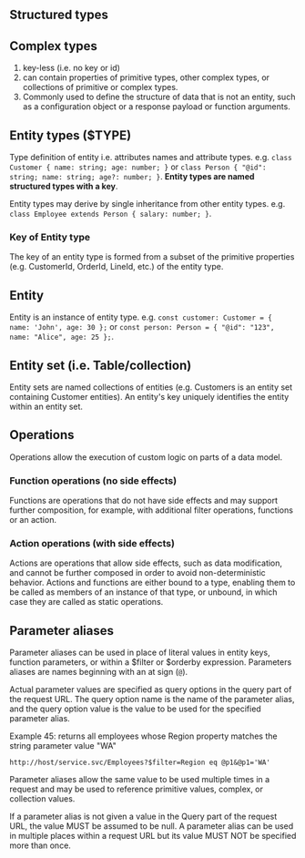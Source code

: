 
## Structured types

## Complex types

1. key-less (i.e. no key or id)
2. can contain properties of primitive types, other complex types, or collections of primitive or complex types.
3. Commonly used to define the structure of data that is not an entity, such as a configuration object or a response payload or function arguments.

## Entity types ($TYPE)

Type definition of entity i.e. attributes names and attribute types. e.g. `class Customer { name: string; age: number; }` or `class Person { "@id": string; name: string; age?: number; }`. **Entity types are named structured types with a key**. 

Entity types may derive by single inheritance from other entity types. e.g. `class Employee extends Person { salary: number; }`.

### Key of Entity type

The key of an entity type is formed from a subset of the primitive properties (e.g. CustomerId, OrderId, LineId, etc.) of the entity type.

## Entity

Entity is an instance of entity type.
e.g. `const customer: Customer = { name: 'John', age: 30 };` or `const person: Person = { "@id": "123", name: "Alice", age: 25 };`.

## Entity set (i.e. Table/collection)

Entity sets are named collections of entities (e.g. Customers is an entity set containing Customer entities). An entity's key uniquely identifies the entity within an entity set.

## Operations

Operations allow the execution of custom logic on parts of a data model.   

### Function operations (no side effects)

Functions are operations that do not have side effects and may support further composition, for example, with additional filter operations, functions or an action.

### Action operations (with side effects)

Actions are operations that allow side effects, such as data modification, and cannot be further composed in order to avoid non-deterministic behavior. Actions and functions are either bound to a type, enabling them to be called as members of an instance of that type, or unbound, in which case they are called as static operations.

## Parameter aliases

Parameter aliases can be used in place of literal values in entity keys, function parameters, or within a $filter or $orderby expression. Parameters aliases are names beginning with an at sign (`@`).

Actual parameter values are specified as query options in the query part of the request URL. The query option name is the name of the parameter alias, and the query option value is the value to be used for the specified parameter alias.

Example 45: returns all employees whose Region property matches the string parameter value "WA"
```
http://host/service.svc/Employees?$filter=Region eq @p1&@p1='WA'
```
Parameter aliases allow the same value to be used multiple times in a request and may be used to reference primitive values, complex, or collection values.

If a parameter alias is not given a value in the Query part of the request URL, the value MUST be assumed to be null. A parameter alias can be used in multiple places within a request URL but its value MUST NOT be specified more than once.

